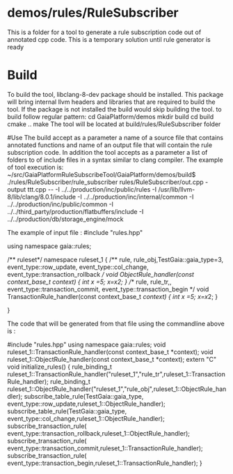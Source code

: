 # demos/rules/RuleSubscriber
This is a folder for a tool to generate a rule subscription code out of annotated cpp code. This is a temporary solution until rule generator is ready

# Build
To build the tool, libclang-8-dev package should be installed. This package will bring internal llvm headers and libraries that are required to build the tool. If the package is not installed the build would skip building the tool.
to build follow regular pattern:
cd GaiaPlatform/demos
mkdir build
cd build
cmake ..
make
The tool will be located at build/rules/RuleSubscriber folder

#Use 
The build accept as a parameter a name of a source file that contains annotated functions and name of an output file that will contain the rule subscription code. In addition the tool accepts as a parameter a list of folders to of include files in a syntax similar to clang compiler.
The example of tool execution is:
~/src/GaiaPlatformRuleSubscribeTool/GaiaPlatform/demos/build$ ./rules/RuleSubscriber/rule_subscriber rules/RuleSubscriber/out.cpp -output ttt.cpp -- -I ../../production/inc/public/rules -I /usr/lib/llvm-8/lib/clang/8.0.1/include -I ../../production/inc/internal/common -I ../../production/inc/public/common -I ../../third_party/production/flatbuffers/include -I ../../production/db/storage_engine/mock

The example of input file :
#include "rules.hpp"

using namespace gaia::rules;

/** ruleset*/
namespace ruleset_1
{
/**
 rule, rule_obj,TestGaia::gaia_type=3,  event_type::row_update, event_type::col_change, event_type::transaction_rollback
*/
    void ObjectRule_handler(const context_base_t *context)
    {
        int x =5;
        x=x*2;
    }
/**
 rule, rule_tr,, event_type::transaction_commit, event_type::transaction_begin
*/
    void TransactionRule_handler(const context_base_t *context)
    {
        int x =5;
        x=x*2;
    }

} 

The code that will be generated from that file using the commandline above is : 

#include "rules.hpp"
using namespace gaia::rules;
void ruleset_1::TransactionRule_handler(const context_base_t *context);
void ruleset_1::ObjectRule_handler(const context_base_t *context);
extern "C" void initialize_rules()
{
    rule_binding_t  ruleset_1::TransactionRule_handler("ruleset_1","rule_tr",ruleset_1::TransactionRule_handler);
    rule_binding_t  ruleset_1::ObjectRule_handler("ruleset_1","rule_obj",ruleset_1::ObjectRule_handler);
    subscribe_table_rule(TestGaia::gaia_type, event_type::row_update,ruleset_1::ObjectRule_handler);
    subscribe_table_rule(TestGaia::gaia_type, event_type::col_change,ruleset_1::ObjectRule_handler);
    subscribe_transaction_rule( event_type::transaction_rollback,ruleset_1::ObjectRule_handler);
    subscribe_transaction_rule( event_type::transaction_commit,ruleset_1::TransactionRule_handler);
    subscribe_transaction_rule( event_type::transaction_begin,ruleset_1::TransactionRule_handler);
} 
